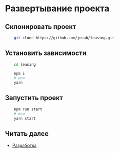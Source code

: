 # Развертывание проекта

## Склонировать проект

```bash
    git clone https://github.com/jeuub/leasing.git
```

## Установить зависимости

```bash
    cd leasing
    
    npm i
    # или
    yarn
```

## Запустить проект

```bash
    npm run start
    # или
    yarn start
```

## Читать далее
- [Разработка](development.md)